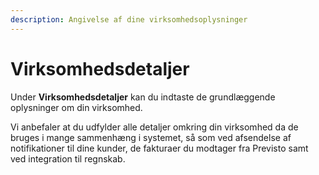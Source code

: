 ```yaml
---
description: Angivelse af dine virksomhedsoplysninger
---
```


# Virksomhedsdetaljer

Under **Virksomhedsdetaljer** kan du indtaste de grundlæggende oplysninger om din virksomhed.

Vi anbefaler at du udfylder alle detaljer omkring din virksomhed da de bruges i mange sammenhæng i systemet, så som ved afsendelse af notifikationer til dine kunder, de fakturaer du modtager fra Previsto samt ved integration til regnskab.

